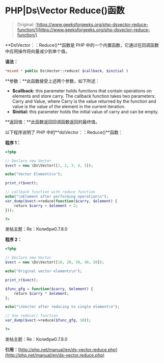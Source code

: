 # PHP|Ds\Vector Reduce()函数

> Original: [https://www.geeksforgeeks.org/php-dsvector-reduce-function/](https://www.geeksforgeeks.org/php-dsvector-reduce-function/)

**Ds\Vector：：Reduce()**函数是 PHP 中的一个内置函数，它通过在回调函数中应用操作将向量减少到单个值。

**语法：**

```php
*mixed * public Ds\Vector::reduce( $callback, $initial )

```

**参数：**此函数接受上述两个参数，如下所述：

*   **$callback:** this parameter holds functions that contain operations on elements and store carry. The callback function takes two parameters: Carry and Value, where Carry is the value returned by the function and value is the value of the element in the current iteration.
*   **$Initial:** this parameter holds the initial value of carry and can be empty.

**返回值：**此函数返回回调函数返回的最终值。

以下程序说明了 PHP 中的**ds\Vector：：Reduce()**函数：

**程序 1：**

```php
<?php

// Declare new Vector
$vect = new \Ds\Vector([1, 2, 3, 4, 5]);

echo("Vector Elements\n");

print_r($vect);

// callback function with reduce function
echo("\nElement after performing operation\n");
var_dump($vect->reduce(function($carry, $element) {
    return $carry + $element + 2;
}));

?>
```

发帖主题：Re：Колибри0.7.8.0

**程序 2：**

```php
<?php

// Declare new Vector
$vect = new \Ds\Vector([10, 20, 30, 40, 50]);

echo("Original vector elements\n");

print_r($vect);

$func_gfg = function($carry, $element) {
    return $carry * $element;
};

echo("\nVector after reducing to single element\n");

// Use reduce() function
var_dump($vect->reduce($func_gfg, 10));

?>
```

发帖主题：Re：Колибри0.7.8.0

**引用：**[http://php.net/manual/en/ds-vector.reduce.php](http://php.net/manual/en/ds-vector.reduce.php)